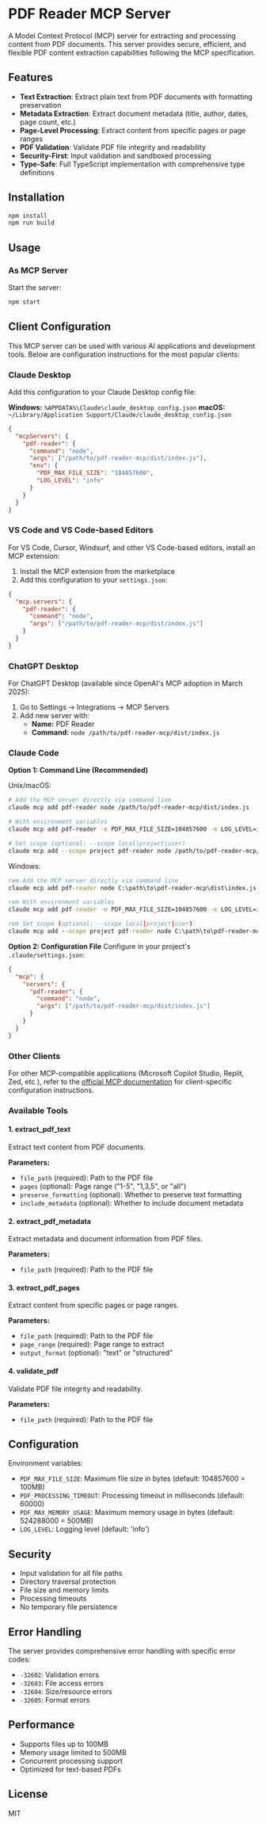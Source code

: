 # PDF Reader MCP Server

A Model Context Protocol (MCP) server for extracting and processing content from PDF documents. This server provides secure, efficient, and flexible PDF content extraction capabilities following the MCP specification.

## Features

- **Text Extraction**: Extract plain text from PDF documents with formatting preservation
- **Metadata Extraction**: Extract document metadata (title, author, dates, page count, etc.)
- **Page-Level Processing**: Extract content from specific pages or page ranges
- **PDF Validation**: Validate PDF file integrity and readability
- **Security-First**: Input validation and sandboxed processing
- **Type-Safe**: Full TypeScript implementation with comprehensive type definitions

## Installation

```bash
npm install
npm run build
```

## Usage

### As MCP Server

Start the server:

```bash
npm start
```

## Client Configuration

This MCP server can be used with various AI applications and development tools. Below are configuration instructions for the most popular clients:

### Claude Desktop

Add this configuration to your Claude Desktop config file:

**Windows:** `%APPDATA%\Claude\claude_desktop_config.json`
**macOS:** `~/Library/Application Support/Claude/claude_desktop_config.json`

```json
{
  "mcpServers": {
    "pdf-reader": {
      "command": "node",
      "args": ["/path/to/pdf-reader-mcp/dist/index.js"],
      "env": {
        "PDF_MAX_FILE_SIZE": "104857600",
        "LOG_LEVEL": "info"
      }
    }
  }
}
```

### VS Code and VS Code-based Editors

For VS Code, Cursor, Windsurf, and other VS Code-based editors, install an MCP extension:

1. Install the MCP extension from the marketplace
2. Add this configuration to your `settings.json`:

```json
{
  "mcp.servers": {
    "pdf-reader": {
      "command": "node",
      "args": ["/path/to/pdf-reader-mcp/dist/index.js"]
    }
  }
}
```

### ChatGPT Desktop

For ChatGPT Desktop (available since OpenAI's MCP adoption in March 2025):

1. Go to Settings → Integrations → MCP Servers
2. Add new server with:
   - **Name:** PDF Reader
   - **Command:** `node /path/to/pdf-reader-mcp/dist/index.js`

### Claude Code

**Option 1: Command Line (Recommended)**

Unix/macOS:
```bash
# Add the MCP server directly via command line
claude mcp add pdf-reader node /path/to/pdf-reader-mcp/dist/index.js

# With environment variables
claude mcp add pdf-reader -e PDF_MAX_FILE_SIZE=104857600 -e LOG_LEVEL=info -- node /path/to/pdf-reader-mcp/dist/index.js

# Set scope (optional: --scope local|project|user)
claude mcp add --scope project pdf-reader node /path/to/pdf-reader-mcp/dist/index.js
```

Windows:
```cmd
rem Add the MCP server directly via command line
claude mcp add pdf-reader node C:\path\to\pdf-reader-mcp\dist\index.js

rem With environment variables
claude mcp add pdf-reader -e PDF_MAX_FILE_SIZE=104857600 -e LOG_LEVEL=info -- node C:\path\to\pdf-reader-mcp\dist\index.js

rem Set scope (optional: --scope local|project|user)
claude mcp add --scope project pdf-reader node C:\path\to\pdf-reader-mcp\dist\index.js
```

**Option 2: Configuration File**
Configure in your project's `.claude/settings.json`:

```json
{
  "mcp": {
    "servers": {
      "pdf-reader": {
        "command": "node",
        "args": ["/path/to/pdf-reader-mcp/dist/index.js"]
      }
    }
  }
}
```

### Other Clients

For other MCP-compatible applications (Microsoft Copilot Studio, Replit, Zed, etc.), refer to the [official MCP documentation](https://modelcontextprotocol.io) for client-specific configuration instructions.

### Available Tools

#### 1. extract_pdf_text
Extract text content from PDF documents.

**Parameters:**
- `file_path` (required): Path to the PDF file
- `pages` (optional): Page range ("1-5", "1,3,5", or "all")
- `preserve_formatting` (optional): Whether to preserve text formatting
- `include_metadata` (optional): Whether to include document metadata

#### 2. extract_pdf_metadata
Extract metadata and document information from PDF files.

**Parameters:**
- `file_path` (required): Path to the PDF file

#### 3. extract_pdf_pages
Extract content from specific pages or page ranges.

**Parameters:**
- `file_path` (required): Path to the PDF file
- `page_range` (required): Page range to extract
- `output_format` (optional): "text" or "structured"

#### 4. validate_pdf
Validate PDF file integrity and readability.

**Parameters:**
- `file_path` (required): Path to the PDF file

## Configuration

Environment variables:
- `PDF_MAX_FILE_SIZE`: Maximum file size in bytes (default: 104857600 = 100MB)
- `PDF_PROCESSING_TIMEOUT`: Processing timeout in milliseconds (default: 60000)
- `PDF_MAX_MEMORY_USAGE`: Maximum memory usage in bytes (default: 524288000 = 500MB)
- `LOG_LEVEL`: Logging level (default: 'info')

## Security

- Input validation for all file paths
- Directory traversal protection
- File size and memory limits
- Processing timeouts
- No temporary file persistence

## Error Handling

The server provides comprehensive error handling with specific error codes:
- `-32602`: Validation errors
- `-32603`: File access errors
- `-32604`: Size/resource errors
- `-32605`: Format errors

## Performance

- Supports files up to 100MB
- Memory usage limited to 500MB
- Concurrent processing support
- Optimized for text-based PDFs

## License

MIT